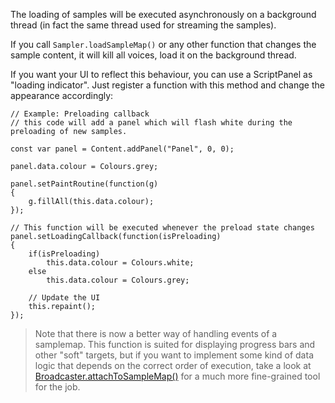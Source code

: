 The loading of samples will be executed asynchronously on a background thread (in fact the same thread used for streaming the samples).

If you call `Sampler.loadSampleMap()` or any other function that changes the sample content, it will kill all voices, load it on the background thread.

If you want your UI to reflect this behaviour, you can use a ScriptPanel as "loading indicator". Just register a function with this method and change the appearance accordingly:

```!!javascript
// Example: Preloading callback
// this code will add a panel which will flash white during the preloading of new samples.

const var panel = Content.addPanel("Panel", 0, 0);

panel.data.colour = Colours.grey;

panel.setPaintRoutine(function(g)
{
	g.fillAll(this.data.colour);
});

// This function will be executed whenever the preload state changes
panel.setLoadingCallback(function(isPreloading)
{
	if(isPreloading)
        this.data.colour = Colours.white;
    else
        this.data.colour = Colours.grey;
        
    // Update the UI
    this.repaint();
});
```

> Note that there is now a better way of handling events of a samplemap. This function is suited for displaying progress bars and other "soft" targets, but if you want to implement some kind of data logic that depends on the correct order of execution, take a look at [Broadcaster.attachToSampleMap()](/scripting/scripting-api/broadcaster#attachtosamplemap) for a much more fine-grained tool for the job.
